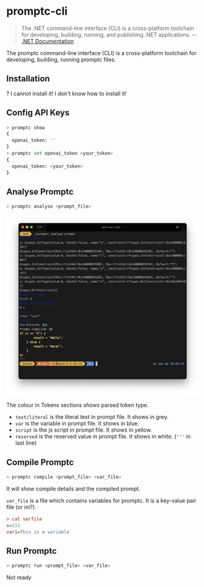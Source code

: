 # promptc-cli

> The .NET command-line interface (CLI) is a cross-platform toolchain for developing, building, running, and publishing .NET applications.  -- [.NET Documentation](https://learn.microsoft.com/en-us/dotnet/core/tools/)

The promptc command-line interface (CLI) is a cross-platform toolchain for developing, building, running promptc files.

## Installation

? I cannot install it! I don't know how to install it!

## Config API Keys

```sh
> promptc show
{
  openai_token: ''
}
> promptc set openai_token <your_token>
{
  openai_token: <your_token>
}
```

## Analyse Promptc

```sh
> promptc analyse <prompt_file>
```

![](img/analyse.png)

The colour in Tokens sections shows parsed token type.

- `text/literal` is the literal text in prompt file. It shows in grey.
- `var` is the variable in prompt file. It shows in blue.
- `script` is the js script in prompt file. It shows in yellow.
- `reserved` is the reserved value in prompt file. It shows in white. (`'''` in last line)


## Compile Promptc

```sh
> promptc compile <prompt_file> <var_file>
```

It will show compile details and the compiled prompt.

`var_file` is a file which contains variables for promptc. It is a key-value pair file (or ini?).

```ini
> cat varfile
x=111
var1=This is a variable
```

## Run Promptc

```sh
> promptc run <prompt_file> <var_file>
```

Not ready